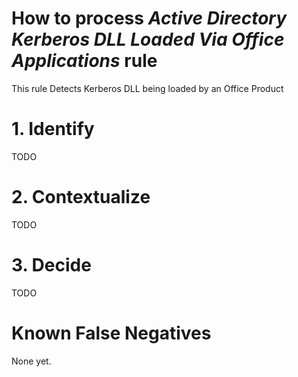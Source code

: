 # How to process *Active Directory Kerberos DLL Loaded Via Office Applications* rule
This rule Detects Kerberos DLL being loaded by an Office Product

# 1. Identify
TODO

# 2. Contextualize
TODO

# 3. Decide
TODO

# Known False Negatives
None yet.
